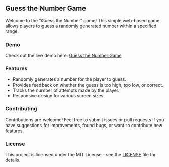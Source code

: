 ## Guess the Number Game

Welcome to the "Guess the Number" game! This simple web-based game allows players to guess a randomly generated number within a specified range.

### Demo

Check out the live demo here: [Guess the Number Game](https://ajayjangir95211.github.io/Guess-the-number/)

### Features

- Randomly generates a number for the player to guess.
- Provides feedback on whether the guess is too high, too low, or correct.
- Tracks the number of attempts made by the player.
- Responsive design for various screen sizes.

### Contributing

Contributions are welcome! Feel free to submit issues or pull requests if you have suggestions for improvements, found bugs, or want to contribute new features.

### License

This project is licensed under the MIT License - see the [LICENSE](LICENSE) file for details.
